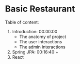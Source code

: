 # Basic Restaurant 

Table of content:

1. Introduction: 00:00:00
   + The anatomy of project
   + The user interactions
   + The admin interactions
2. Spring JPA: 00:16:40
   + 
3. React
